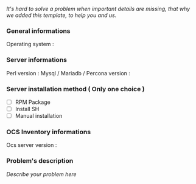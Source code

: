 *It's hard to solve a problem when important details are missing, that why we added this template, to help you and us.*

### General informations
Operating system : 

### Server informations
Perl version : 
Mysql / Mariadb / Percona version :  

### Server installation method ( Only one choice )
- [ ] RPM Package
- [ ] Install SH
- [ ] Manual installation

### OCS Inventory informations
Ocs server version : 

### Problem's description
*Describe your problem here*

